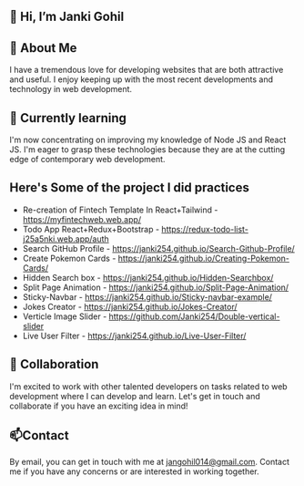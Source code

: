 ## 👋 Hi, I’m Janki Gohil

## 👀 About Me

I have a tremendous love for developing websites that are both attractive and useful. I enjoy keeping up with the most recent developments and technology in web development.
## 🌱 Currently learning

I'm now concentrating on improving my knowledge of Node JS and React JS. I'm eager to grasp these technologies because they are at the cutting edge of contemporary web development.
## Here's Some of the project I did practices
- Re-creation of Fintech Template In React+Tailwind - https://myfintechweb.web.app/
- Todo App React+Redux+Bootstrap - https://redux-todo-list-j25a5nki.web.app/auth
- Search GitHub Profile - https://janki254.github.io/Search-Github-Profile/
- Create Pokemon Cards - https://janki254.github.io/Creating-Pokemon-Cards/
- Hidden Search box - https://janki254.github.io/Hidden-Searchbox/
- Split Page Animation - https://janki254.github.io/Split-Page-Animation/
- Sticky-Navbar - https://janki254.github.io/Sticky-navbar-example/
- Jokes Creator - https://janki254.github.io/Jokes-Creator/
- Verticle Image Slider - https://github.com/Janki254/Double-vertical-slider
- Live User Filter - https://janki254.github.io/Live-User-Filter/
## 💞️ Collaboration
I'm excited to work with other talented developers on tasks related to web development where I can develop and learn. Let's get in touch and collaborate if you have an exciting idea in mind!

## 📫Contact
By email, you can get in touch with me at jangohil014@gmail.com. Contact me if you have any concerns or are interested in working together.
<!---
Janki254/Janki254 is a ✨ special ✨ repository because its `README.md` (this file) appears on your GitHub profile.
You can click the Preview link to take a look at your changes.
--->
